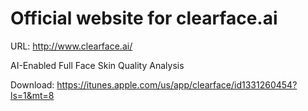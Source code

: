 # Official website for clearface.ai

URL: http://www.clearface.ai/

AI-Enabled Full Face Skin Quality Analysis

Download: https://itunes.apple.com/us/app/clearface/id1331260454?ls=1&mt=8
